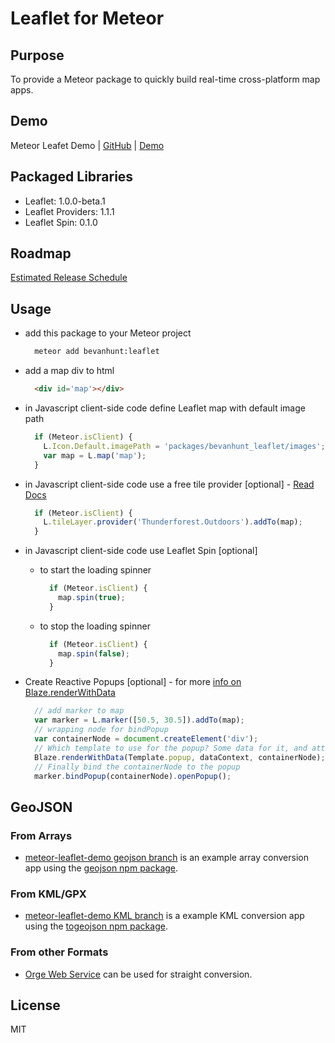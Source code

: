 # Leaflet for Meteor

## Purpose

To provide a Meteor package to quickly build real-time cross-platform map apps.

## Demo
Meteor Leafet Demo  |  [GitHub](https://github.com/bevanhunt/meteor-leaflet-demo)  |  [Demo](http://leaflet.meteor.com)

## Packaged Libraries
- Leaflet: 1.0.0-beta.1
- Leaflet Providers: 1.1.1
- Leaflet Spin: 0.1.0

## Roadmap
[Estimated Release Schedule](https://github.com/bevanhunt/meteor-leaflet/milestones)

## Usage
- add this package to your Meteor project
  ```bash
    meteor add bevanhunt:leaflet
  ```

- add a map div to html
  ```html
    <div id='map'></div>
  ```

- in Javascript client-side code define Leaflet map with default image path

  ```javascript
    if (Meteor.isClient) {
      L.Icon.Default.imagePath = 'packages/bevanhunt_leaflet/images';
      var map = L.map('map');
    }
  ```

- in Javascript client-side code use a free tile provider [optional] - [Read Docs](https://github.com/leaflet-extras/leaflet-providers)

  ```javascript
    if (Meteor.isClient) {
      L.tileLayer.provider('Thunderforest.Outdoors').addTo(map);
    }
  ```

- in Javascript client-side code use Leaflet Spin [optional]

  - to start the loading spinner
    ```javascript
      if (Meteor.isClient) {
        map.spin(true);
      }
    ```

  - to stop the loading spinner
    ```javascript
      if (Meteor.isClient) {
        map.spin(false);
      }
    ```

- Create Reactive Popups [optional] - for more [info on Blaze.renderWithData](http://docs.meteor.com/#/full/blaze_renderwithdata)
  ```javascript
    // add marker to map
    var marker = L.marker([50.5, 30.5]).addTo(map);
    // wrapping node for bindPopup
    var containerNode = document.createElement('div');
    // Which template to use for the popup? Some data for it, and attach it to node
    Blaze.renderWithData(Template.popup, dataContext, containerNode);
    // Finally bind the containerNode to the popup
    marker.bindPopup(containerNode).openPopup();
  ```

## GeoJSON

### From Arrays
* [meteor-leaflet-demo geojson branch](https://github.com/bevanhunt/meteor-leaflet-demo/tree/geojson) is an example array conversion app using the [geojson npm package](https://www.npmjs.com/package/geojson).

### From KML/GPX
* [meteor-leaflet-demo KML branch](https://github.com/bevanhunt/meteor-leaflet-demo/tree/kml) is a example KML conversion app using the [togeojson npm package](https://www.npmjs.com/package/togeojson).

### From other Formats
* [Orge Web Service](http://ogre.adc4gis.com/) can be used for straight conversion.

## License
MIT
